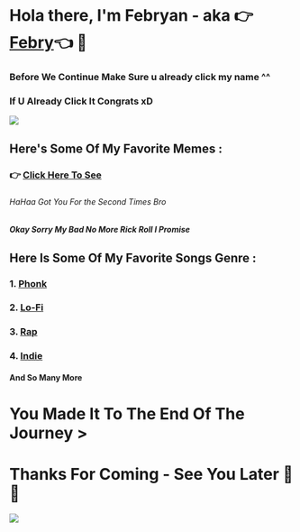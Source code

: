 # Hola there, I'm Febryan - aka 👉[Febry](https://www.youtube.com/watch?v=xvFZjo5PgG0)👈 👋
### Before We Continue Make Sure u already click my name ^^

### If U Already Click It Congrats xD
![](https://i.kym-cdn.com/photos/images/newsfeed/002/205/307/1f7.jpg)
##
## Here's Some Of My Favorite Memes :
### 👉 [Click Here To See](https://www.youtube.com/watch?v=xvFZjo5PgG0)
###
###### HaHaa Got You For the Second Times Bro 
##### Okay Sorry My Bad No More Rick Roll I Promise 
##
## Here Is Some Of My Favorite Songs Genre :
### 1. [Phonk](https://www.youtube.com/watch?v=Wr9sWGb7QGA)
### 2. [Lo-Fi](https://www.youtube.com/watch?v=rUxyKA_-grg)
### 3. [Rap](https://www.youtube.com/watch?v=fJZZ_TcFGo4)
### 4. [Indie](https://www.youtube.com/watch?v=gbg27oT8Z9M)
#### And So Many More

#
# You Made It To The End Of The Journey >
# Thanks For Coming - See You Later 👋 👋
![](https://www.gifcen.com/wp-content/uploads/2021/08/waving-gif-15.gif)

<!--
**SrFebry/SrFebry** is a ✨ _special_ ✨ repository because its `README.md` (this file) appears on your GitHub profile.

Here are some ideas to get you started:

- 🔭 I’m currently working on ...
- 🌱 I’m currently learning ...
- 👯 I’m looking to collaborate on ...
- 🤔 I’m looking for help with ...
- 💬 Ask me about ...
- 📫 How to reach me: ...
- 😄 Pronouns: ...
- ⚡ Fun fact: ...
-->
